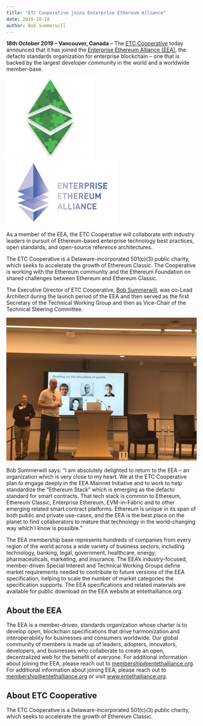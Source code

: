 ```yaml
---
title: "ETC Cooperative joins Enterprise Ethereum Alliance"
date: 2019-10-18
author: Bob Summerwill
---
```


**18th October 2019 – Vancouver, Canada** – The [ETC Cooperative](https://etccooperative.org) today announced that it has joined the [Enterprise Ethereum Alliance (EEA)](https://entethalliance.org), the defacto standards organization for enterprise blockchain – one that is backed by the largest developer community in the world and a worldwide member-base.

![ETC Cooperative](../../assets/etc-coop.png) ![EEA](
../../assets/eea.jpeg)

As a member of the EEA, the ETC Cooperative will collaborate with industry leaders in pursuit of Ethereum-based enterprise technology best practices, open standards, and open-source reference architectures.

The ETC Cooperative is a Delaware-incorporated 501(c)(3) public charity, which seeks to accelerate the growth of Ethereum Classic.   The Cooperative is working with the Ethereum community and the Ethereum Foundation on shared challenges between Ethereum and Ethereum Classic.

The Executive Director of ETC Cooperative, [Bob Summerwill](https://bobsummerwill.com/about), was co-Lead Architect during the launch period of the EEA and then served as the first Secretary of the Technical Working Group and then as Vice-Chair of the Technical Steering Committee.

![EEA Launch event](../../assets/eea_launch.jpeg)

Bob Summerwill says: “I am absolutely delighted to return to the EEA – an organization which is very close to my heart.  We at the ETC Cooperative plan to engage deeply in the EEA Mainnet Initiative and to work to help standardize the “Ethereum Stack” which is emerging as the defacto standard for smart contracts.  That tech stack is common to Ethereum, Ethereum Classic, Enterprise Ethereum, EVM-in-Fabric and to other emerging related smart contract platforms.  Ethereum is unique in its span of both public and private use-cases, and the EEA is the best place on the planet to find collaborators to mature that technology in the world-changing way which I know is possible.”

The EEA membership base represents hundreds of companies from every region of the world across a wide variety of business sectors, including technology, banking, legal, government, healthcare, energy, pharmaceuticals, marketing, and insurance. The EEA’s industry-focused, member-driven Special Interest and Technical Working Groups define market requirements needed to contribute to future versions of the EEA specification, helping to scale the number of market categories the specification supports. The EEA specifications and related materials are available for public download on the EEA website at entethalliance.org.

## About the EEA

The EEA is a member-driven, standards organization whose charter is to develop open, blockchain specifications that drive harmonization and interoperability for businesses and consumers worldwide. Our global community of members is made up of leaders, adopters, innovators, developers, and businesses who collaborate to create an open, decentralized web for the benefit of everyone. For additional information about joining the EEA, please reach out to membership@entethalliance.org.
For additional information about joining EEA, please reach out to membership@entethalliance.org or visit www.entethalliance.org.

## About ETC Cooperative

The ETC Cooperative is a Delaware-incorporated 501(c)(3) public charity, which seeks to accelerate the growth of Ethereum Classic.